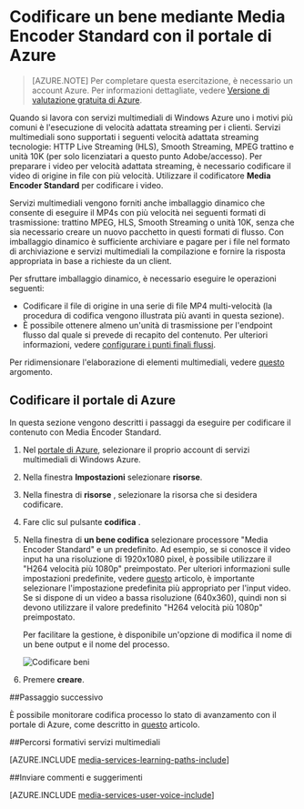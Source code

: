 <properties
    pageTitle="Codificare un bene mediante Media Encoder Standard con il portale di Azure | Microsoft Azure"
    description="In questa esercitazione è illustrata la procedura di codifica di un bene mediante Media Encoder Standard con il portale di Azure."
    services="media-services"
    documentationCenter=""
    authors="Juliako"
    manager="erikre"
    editor=""/>

<tags
    ms.service="media-services"
    ms.workload="media"
    ms.tgt_pltfrm="na"
    ms.devlang="na"
    ms.topic="article"
    ms.date="10/24/2016"
    ms.author="juliako"/>


# <a name="encode-an-asset-using-media-encoder-standard-with-the-azure-portal"></a>Codificare un bene mediante Media Encoder Standard con il portale di Azure

> [AZURE.NOTE] Per completare questa esercitazione, è necessario un account Azure. Per informazioni dettagliate, vedere [Versione di valutazione gratuita di Azure](https://azure.microsoft.com/pricing/free-trial/). 

Quando si lavora con servizi multimediali di Windows Azure uno i motivi più comuni è l'esecuzione di velocità adattata streaming per i clienti. Servizi multimediali sono supportati i seguenti velocità adattata streaming tecnologie: HTTP Live Streaming (HLS), Smooth Streaming, MPEG trattino e unità 10K (per solo licenziatari a questo punto Adobe/accesso). Per preparare i video per velocità adattata streaming, è necessario codificare il video di origine in file con più velocità. Utilizzare il codificatore **Media Encoder Standard** per codificare i video.  

Servizi multimediali vengono forniti anche imballaggio dinamico che consente di eseguire il MP4s con più velocità nei seguenti formati di trasmissione: trattino MPEG, HLS, Smooth Streaming o unità 10K, senza che sia necessario creare un nuovo pacchetto in questi formati di flusso. Con imballaggio dinamico è sufficiente archiviare e pagare per i file nel formato di archiviazione e servizi multimediali la compilazione e fornire la risposta appropriata in base a richieste da un client.

Per sfruttare imballaggio dinamico, è necessario eseguire le operazioni seguenti:

- Codificare il file di origine in una serie di file MP4 multi-velocità (la procedura di codifica vengono illustrata più avanti in questa sezione).
- È possibile ottenere almeno un'unità di trasmissione per l'endpoint flusso dal quale si prevede di recapito del contenuto. Per ulteriori informazioni, vedere [configurare i punti finali flussi](media-services-portal-vod-get-started.md#configure-streaming-endpoints). 

Per ridimensionare l'elaborazione di elementi multimediali, vedere [questo](media-services-portal-scale-media-processing.md) argomento.

## <a name="encode-with-the-azure-portal"></a>Codificare il portale di Azure

In questa sezione vengono descritti i passaggi da eseguire per codificare il contenuto con Media Encoder Standard.

1.  Nel [portale di Azure](https://portal.azure.com/), selezionare il proprio account di servizi multimediali di Windows Azure.
2.  Nella finestra **Impostazioni** selezionare **risorse**.  
2.  Nella finestra di **risorse** , selezionare la risorsa che si desidera codificare.
3.  Fare clic sul pulsante **codifica** .
4.  Nella finestra di **un bene codifica** selezionare processore "Media Encoder Standard" e un predefinito. Ad esempio, se si conosce il video input ha una risoluzione di 1920x1080 pixel, è possibile utilizzare il "H264 velocità più 1080p" preimpostato. Per ulteriori informazioni sulle impostazioni predefinite, vedere [questo](https://msdn.microsoft.com/library/azure/mt269960.aspx) articolo, è importante selezionare l'impostazione predefinita più appropriato per l'input video. Se si dispone di un video a bassa risoluzione (640x360), quindi non si devono utilizzare il valore predefinito "H264 velocità più 1080p" preimpostato.
    
    Per facilitare la gestione, è disponibile un'opzione di modifica il nome di un bene output e il nome del processo.
        
    ![Codificare beni](./media/media-services-portal-vod-get-started/media-services-encode1.png)
5. Premere **creare**.


##<a name="next-step"></a>Passaggio successivo

È possibile monitorare codifica processo lo stato di avanzamento con il portale di Azure, come descritto in [questo](media-services-portal-check-job-progress.md) articolo.  

##<a name="media-services-learning-paths"></a>Percorsi formativi servizi multimediali

[AZURE.INCLUDE [media-services-learning-paths-include](../../includes/media-services-learning-paths-include.md)]

##<a name="provide-feedback"></a>Inviare commenti e suggerimenti

[AZURE.INCLUDE [media-services-user-voice-include](../../includes/media-services-user-voice-include.md)]


